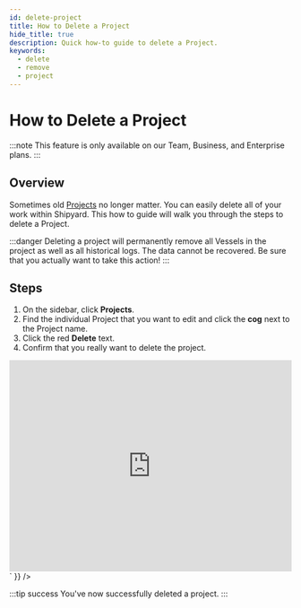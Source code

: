 ```yaml
---
id: delete-project
title: How to Delete a Project
hide_title: true
description: Quick how-to guide to delete a Project.
keywords:
  - delete
  - remove
  - project
---
```


# How to Delete a Project

:::note
This feature is only available on our Team, Business, and Enterprise plans.
:::

## Overview

Sometimes old [Projects](../../reference/projects.md) no longer matter. You can easily delete all of your work within Shipyard. This how to guide will walk you through the steps to delete a Project.

:::danger
Deleting a project will permanently remove all Vessels in the project as well as all historical logs. The data cannot be recovered. Be sure that you actually want to take this action!
:::

## Steps

1. On the sidebar, click **Projects**.
2. Find the individual Project that you want to edit and click the **cog** next to the Project name.
3. Click the red **Delete** text.
4. Confirm that you really want to delete the project.

<div dangerouslySetInnerHTML={{ __html: `<div style="position: relative; padding-bottom: calc(66.66666666666666% + 41px); height: 0;"><iframe src="https://demo.arcade.software/ns5DB5lZm8mcumyhpjCS?embed" frameborder="0" loading="lazy" webkitallowfullscreen mozallowfullscreen allowfullscreen style="position: absolute; top: 0; left: 0; width: 100%; height: 100%;color-scheme: light;" title="How to Delete a Project"></iframe></div>` }} />


:::tip success
You've now successfully deleted a project.
:::



